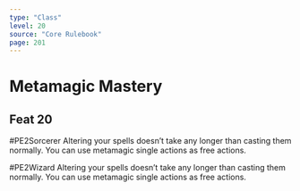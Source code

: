 ```yaml
---
type: "Class"
level: 20
source: "Core Rulebook"
page: 201
---
```

# Metamagic Mastery
## Feat 20
#PE2Sorcerer
Altering your spells doesn’t take any longer than casting them normally. You can use metamagic single actions as free actions.

#PE2Wizard 
Altering your spells doesn’t take any longer than casting them normally. You can use metamagic single actions as free actions.
